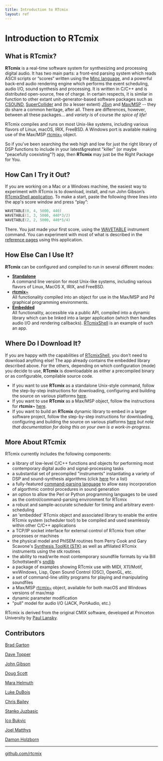 ```yaml
---
title: Introduction to RTcmix
layout: ref
---
```


# Introduction to RTcmix

## What is RTcmix?
**RTcmix** is a real-time software system for synthesizing and processing digital audio. It has two main parts: a front-end parsing system which reads ASCII scripts or “scores“ written using the [Minc language](reference/scorefile/Minc.html), and a powerful back-end audio rendering engine which performs the event scheduling, audio I/O, sound synthesis and processing. It is written in C/C++ and is distributed open-source, free of charge. In certain respects, it is similar in function to other extant unit-generator-based software packages such as [CSOUND](https://www.csounds.com/),
[SuperCollider](https://supercollider.sourceforge.net/) and (to a lesser
extent) [JSyn](https://www.softsynth.com/jsyn/) and
[Max/MSP](https://www.cycling74.com/products/max) -- they do
share a common heritage, after all. There are differences, however,
between all these packages... and *variety is* of course *the spice of
life\!*

RTcmix compiles and runs on most Unix-like systems, including various
flavors of Linux, macOS, IRIX, FreeBSD. A Windows port is available
making use of the Max/MSP [rtcmix\~](../rtcmix_/index.html) object.

So if you've been searching the web high and low for just the right
library of DSP functions to include in your latest\&greatest "killer"
(or maybe "peacefully coexisting"?) app, then **RTcmix** may just be the
Right Package for You.

## How Can I Try it Out?
If you are working on a Mac or a Windows machine, the easiest way to experiment with RTcmix is to download, install, and run John Gibson’s [RTcmixShell application](https://cecm.indiana.edu/rtcmix/rtcmix-app.html).  To make a start, paste the following three lines into the app's score window and press “play”:

```cpp
WAVETABLE(0, 4, 5000, 440)
WAVETABLE(1, 3, 5000, 440*3/2)
WAVETABLE(2, 2, 5000, 440*5/4)
```
There.  You just made your first score, using the [WAVETABLE](reference/instruments/WAVETABLE.html) instrument command.  You can experiment with most of what is described in the [reference pages](reference/index.html) using this application.

## How Else Can I Use It?
**RTcmix** can be configured and compiled to run in several different modes:

  - **[Standalone](standalone/index.html)**  
    A command line version for most Unix-like systems, including various flavors of Linux, MacOS X, IRIX, and FreeBSD.
  - **[rtcmix\~](rtcmix_/index.html)**  
    All functionality compiled into an object for use in the Max/MSP and Pd graphical programming environments.
  - **[Embedded](embedded/index.html)**  
    All functionality, accessible via a public API, compiled into a dynamic library which can be linked into a larger application (which then handles audio I/O and rendering callbacks). [RTcmixShell](https://cecm.indiana.edu/rtcmix/rtcmix-app.html) is an example of such an app.
<!--  - **[iRTcmix](irtcmix/index.html)**   --> 
<!--     For use in iPhone and iPad apps. --> 

## Where Do I Download It?
If you are happy with the capabilities of [RTcmixShell](https://cecm.indiana.edu/rtcmix/rtcmix-app.html), you don't need to download anything else!  The app already contains the embedded library described above.  For the others, depending on which configuration (mode) you decide to use, **RTcmix** is downloadable as either a precompiled binary or as configurable, compilable source code.
  
- If you want to use **RTcmix** as a standalone Unix-style command, follow the step-by-step instructions for downloading, configuring and building the source on various platforms [here](standalone/index.html).
- If you want to use **RTcmix** as a Max/MSP object, follow the instructions for **rtcmix\~** [here](rtcmix_/index.html).
- If you want to build an **RTcmix** dynamic library to embed in a larger software project, follow the step-by-step instructions for downloading, configuring and building the source on various platforms [here](embedded/index.html) *but note that documentation for doing this on your own is a work-in-progress*.

## More About RTcmix

RTcmix currently includes the following components:

  - a library of low-level C/C++ functions and objects for performing
    most contemporary digital audio and signal-processing tasks
  - a substantial set of precompiled "instruments" instantiating a variety
    of DSP and sound-synthesis algorithms (click
    [here](../reference/instruments/index.html) for a list)
  - a fully-featured [command-parsing language](reference/scorefile/Minc.html) to allow easy
    incorporation of algorthmic control procedures in sound generation
  - an option to allow the Perl or Python programming languages to be
    used as the control/command-parsing environment for RTcmix
  - a robust and sample-accurate scheduler for timing and arbitrary
    event-scheduling
  - an 'embedded' RTcmix object and associated library to enable the
    entire RTcmix system (scheduler too\!) to be compiled and used
    seamlessly within other C/C++ applications
  - a TCP/IP socket interface for external control of RTcmix from other
    processes or machines
  - the physical model and PhISEM routines from Perry Cook and Gary
    Scavone's [Synthesis ToolKit
    (STK)](https://ccrma.stanford.edu/software/stk/) as well as
    affiliated RTcmix instruments using the stk routines
  - the ability to read/write most contemporary soundfile formats by via
    Bill Schottstaedt's
    [sndlib](https://ccrma.stanford.edu/software/snd/snd/sndlib.html)
  - a package of examples showing RTcmix use with MIDI, X11/Motif,
    wxWindows, Lisp, Open Sound Control (OSC), OpenGL, etc.
  - a set of command-line utility programs for playing and manipulating
    soundfiles
  - a Max/MSP [rtcmix\~](../rtcmix_/index.html) object, available for
    both macOS and Windows versions of max/msp  
  - dynamic parameter modification  
  - "pull" model for audio I/O (JACK, PortAudio, etc.)

RTcmix is derived from the original CMIX software, developed at
Princeton University by [Paul
Lansky](https://paul.mycpanel.princeton.edu/).

## Contributors

[Brad Garton](https://bradgarton.com/)

[Dave Topper](https://www.davetopper.com/)

[John Gibson](http://john-gibson.com/)

[Doug Scott](https://music.columbia.edu/~doug)

[Mara Helmuth](https://www.marahelmuth.com/)

[Luke DuBois](https://www.lukedubois.com/)

[Chris Bailey](https://music.columbia.edu/~chris)

[Stanko Juzbasic](https://music.columbia.edu/~stanko)

[Ico Bukvic](https://ico.bukvic.net/)

[Joel Matthys](https://joel.matthysmusic.com/)

[Damon Holzborn](https://damonholzborn.com/)

---

<a href="https://github.com/rtcmix">github.com/rtcmix</a>
